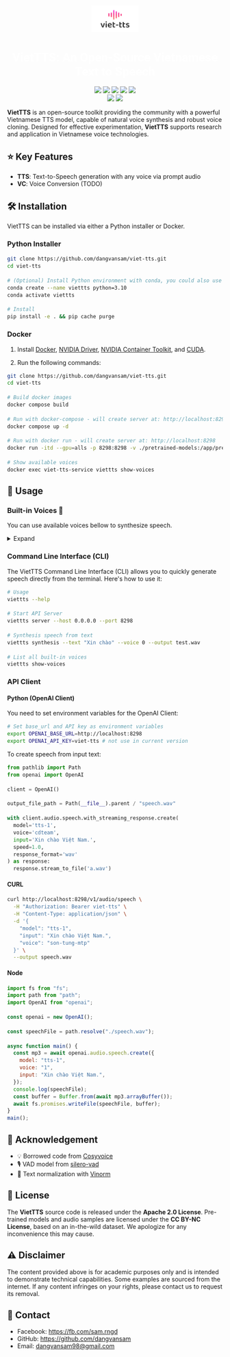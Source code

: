 <!-- # VietTTS: An Open-Source Vietnamese Text to Speech -->
<p align="center">
  <img src="assets/viet-tts-medium.png" style="width: 22%">
  <h1 align="center"style="color: white; font-weight: bold; font-family:roboto"><span style="color: white; font-weight: bold; font-family:roboto">VietTTS</span>: An Open-Source Vietnamese Text to Speech</h1>
</p>
<p align="center">
  <a href="https://github.com/dangvansam/viet-tts"><img src="https://img.shields.io/github/stars/dangvansam/viet-tts?style=social"></a>
  <a href="https://huggingface.co/dangvansam/viet-tts"><img src="https://img.shields.io/badge/%F0%9F%A4%97HuggingFace-Model-yellow"></a>
  <a href="https://huggingface.co/dangvansam/viet-tts"><img src="https://img.shields.io/badge/%F0%9F%A4%97HuggingFace-Demo-green"></a>
    <a href="https://github.com/dangvansam/viet-tts"><img src="https://img.shields.io/badge/Python-3.10-green"></a>
    <!-- <a href="https://pypi.org/project/viet-tts" target="_blank"><img src="https://img.shields.io/pypi/v/viet-tts.svg" alt="PyPI Version"> -->
    <a href="LICENSE"><img src="https://img.shields.io/github/license/dangvansam/viet-asr"></a>
    </a>
    <br>
    <a href="README.md"><img src="https://img.shields.io/badge/README-English-blue"></a>
    <a href="README_VN.md"><img src="https://img.shields.io/badge/README-Tiếng Việt-red"></a>
</p>

**VietTTS** is an open-source toolkit providing the community with a powerful Vietnamese TTS model, capable of natural voice synthesis and robust voice cloning. Designed for effective experimentation, **VietTTS** supports research and application in Vietnamese voice technologies.

## ⭐ Key Features
- **TTS**: Text-to-Speech generation with any voice via prompt audio
- **VC**: Voice Conversion (TODO)

## 🛠️ Installation

VietTTS can be installed via either a Python installer or Docker.

### Python Installer
```bash
git clone https://github.com/dangvansam/viet-tts.git
cd viet-tts

# (Optional) Install Python environment with conda, you could also use virtualenv 
conda create --name viettts python=3.10
conda activate viettts

# Install
pip install -e . && pip cache purge
```

### Docker

1. Install [Docker](https://docs.docker.com/get-docker/), [NVIDIA Driver](https://www.nvidia.com/download/index.aspx), [NVIDIA Container Toolkit](https://docs.nvidia.com/datacenter/cloud-native/container-toolkit/install-guide.html), and [CUDA](https://developer.nvidia.com/cuda-downloads).

2. Run the following commands:
```bash
git clone https://github.com/dangvansam/viet-tts.git
cd viet-tts

# Build docker images
docker compose build

# Run with docker-compose - will create server at: http://localhost:8298
docker compose up -d

# Run with docker run - will create server at: http://localhost:8298
docker run -itd --gpu=alls -p 8298:8298 -v ./pretrained-models:/app/pretrained-models -n viet-tts-service viet-tts:latest viettts server --host 0.0.0.0 --port 8298

# Show available voices
docker exec viet-tts-service viettts show-voices
```

## 🚀 Usage

### Built-in Voices 🤠
You can use available voices bellow to synthesize speech.
<details>
  <summary>Expand</summary>

| ID  | Voice                  | Gender | Play Audio                                        |
|-----|-----------------------|--------|--------------------------------------------------|
| 1   | nsnd-le-chuc          | 👨     | <audio controls src="samples/nsnd-le-chuc.mp3"></audio>  |
| 2   | speechify_10          | 👩     | <audio controls src="samples/speechify_10.wav"></audio>  |
| 3   | atuan                 | 👨     | <audio controls src="samples/atuan.wav"></audio>         |
| 4   | speechify_11          | 👩     | <audio controls src="samples/speechify_11.wav"></audio>  |
| 5   | cdteam                | 👨     | <audio controls src="samples/cdteam.wav"></audio>       |
| 6   | speechify_12          | 👩     | <audio controls src="samples/speechify_12.wav"></audio>  |
| 7   | cross_lingual_prompt  | 👩     | <audio controls src="samples/cross_lingual_prompt.wav"></audio>  |
| 8   | speechify_2           | 👩     | <audio controls src="samples/speechify_2.wav"></audio>   |
| 9   | diep-chi              | 👨     | <audio controls src="samples/diep-chi.wav"></audio>      |
| 10  | speechify_3           | 👩     | <audio controls src="samples/speechify_3.wav"></audio>   |
| 11  | doremon               | 👨     | <audio controls src="samples/doremon.mp3"></audio>       |
| 12  | speechify_4           | 👩     | <audio controls src="samples/speechify_4.wav"></audio>   |
| 13  | jack-sparrow          | 👨     | <audio controls src="samples/jack-sparrow.mp3"></audio>  |
| 14  | speechify_5           | 👩     | <audio controls src="samples/speechify_5.wav"></audio>   |
| 15  | nguyen-ngoc-ngan      | 👩     | <audio controls src="samples/nguyen-ngoc-ngan.wav"></audio>  |
| 16  | speechify_6           | 👩     | <audio controls src="samples/speechify_6.wav"></audio>   |
| 17  | nu-nhe-nhang          | 👩     | <audio controls src="samples/nu-nhe-nhang.wav"></audio>  |
| 18  | speechify_7           | 👩     | <audio controls src="samples/speechify_7.wav"></audio>   |
| 19  | quynh                 | 👩     | <audio controls src="samples/quynh.wav"></audio>         |
| 20  | speechify_8           | 👩     | <audio controls src="samples/speechify_8.wav"></audio>   |
| 21  | speechify_9           | 👩     | <audio controls src="samples/speechify_9.wav"></audio>   |
| 22  | son-tung-mtp    | 👨     | <audio controls src="samples/son-tung-mtp.wav"></audio>  |
| 23  | zero_shot_prompt      | 👩     | <audio controls src="samples/zero_shot_prompt.wav"></audio>  |
| 24  | speechify_1           | 👩     | <audio controls src="samples/speechify_1.wav"></audio>   |

  <div>
  </div>
</details>

### Command Line Interface (CLI)
The VietTTS Command Line Interface (CLI) allows you to quickly generate speech directly from the terminal. Here's how to use it:
```bash
# Usage
viettts --help

# Start API Server
viettts server --host 0.0.0.0 --port 8298

# Synthesis speech from text
viettts synthesis --text "Xin chào" --voice 0 --output test.wav

# List all built-in voices
viettts show-voices
```

### API Client
#### Python (OpenAI Client)
You need to set environment variables for the OpenAI Client:
```bash
# Set base_url and API key as environment variables
export OPENAI_BASE_URL=http://localhost:8298
export OPENAI_API_KEY=viet-tts # not use in current version
```
To create speech from input text:
```python
from pathlib import Path
from openai import OpenAI

client = OpenAI()

output_file_path = Path(__file__).parent / "speech.wav"

with client.audio.speech.with_streaming_response.create(
  model='tts-1',
  voice='cdteam',
  input='Xin chào Việt Nam.',
  speed=1.0,
  response_format='wav'
) as response:
  response.stream_to_file('a.wav')
```

#### CURL
```bash
curl http://localhost:8298/v1/audio/speech \
  -H "Authorization: Bearer viet-tts" \
  -H "Content-Type: application/json" \
  -d '{
    "model": "tts-1",
    "input": "Xin chào Việt Nam.",
    "voice": "son-tung-mtp"
  }' \
  --output speech.wav
```

#### Node
```js
import fs from "fs";
import path from "path";
import OpenAI from "openai";

const openai = new OpenAI();

const speechFile = path.resolve("./speech.wav");

async function main() {
  const mp3 = await openai.audio.speech.create({
    model: "tts-1",
    voice: "1",
    input: "Xin chào Việt Nam.",
  });
  console.log(speechFile);
  const buffer = Buffer.from(await mp3.arrayBuffer());
  await fs.promises.writeFile(speechFile, buffer);
}
main();
```

## 🙏 Acknowledgement
- 💡 Borrowed code from [Cosyvoice](https://github.com/FunAudioLLM/CosyVoice)
- 🎙️ VAD model from [silero-vad](https://github.com/snakers4/silero-vad)
- 📝 Text normalization with [Vinorm](https://github.com/v-nhandt21/Vinorm)

## 📜 License
The **VietTTS** source code is released under the **Apache 2.0 License**. Pre-trained models and audio samples are licensed under the **CC BY-NC License**, based on an in-the-wild dataset. We apologize for any inconvenience this may cause.

## ⚠️ Disclaimer
The content provided above is for academic purposes only and is intended to demonstrate technical capabilities. Some examples are sourced from the internet. If any content infringes on your rights, please contact us to request its removal.

## 💬 Contact 
- Facebook: https://fb.com/sam.rngd
- GitHub: https://github.com/dangvansam
- Email: dangvansam98@gmail.com